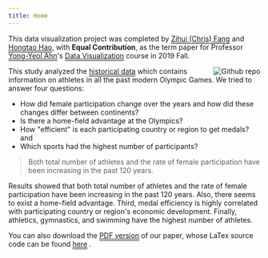 ```yaml
---
title: Home
---
```

This data visualization project was completed by <a href="https://www.linkedin.com/in/chriszihuifang" style="padding-bottom: 1px;border-bottom: 1px solid;">Zihui (Chris) Fang</a> and <a href="https://hongtaoh.com/" style="padding-bottom: 1px;border-bottom: 1px solid;">Hongtao Hao</a>, with **Equal Contribution**, as the term paper for Professor <a href="http://yongyeol.com" style="padding-bottom: 1px;border-bottom: 1px solid;">Yong-Yeol Ahn</a>'s <a href="https://yyahn.com/dviz-course/" style="padding-bottom: 1px;border-bottom: 1px solid;">Data Visualization</a> course in 2019 Fall. 

<img src="https://upload.wikimedia.org/wikipedia/commons/thumb/f/fb/Olympics.svg/1200px-Olympics.svg.png" style="max-width:30%;min-width:50px;float:right;" alt="Github repo" />

This study analyzed the <a href="https://github.com/rgriff23/Olympic_history" style="padding-bottom: 1px;border-bottom: 1px solid;">historical data</a> which contains information on athletes in all the past modern Olympic Games. We tried to answer four questions:

- How did female participation change over the years and how did these changes differ between continents?
- Is there a home-field advantage at the Olympics?
- How "efficient" is each participating country or region to get medals? and 
- Which sports had the highest number of participants?

<div class="quote-right">

> Both total number of athletes and the rate of female participation have been increasing in the past 120 years. 

</div>

Results showed that both total number of athletes and the rate of female participation have been increasing in the past 120 years. Also, there seems to exist a home-field advantage. Third, medal efficiency is highly correlated with participating country or region's economic development. Finally, athletics, gymnastics, and swimming have the highest number of athletes.

You can also download the <a href="https://raw.githubusercontent.com/hongtaoh/olymvis/master/static/tex-pdf/fang_hao_olymvis.pdf" style="padding-bottom: 1px;border-bottom: 1px solid;">PDF version</a> of our paper, whose LaTex source code can be found <a href = "https://github.com/hongtaoh/olymvis/blob/master/static/tex-pdf/fang_hao_olymvis.tex" style="padding-bottom: 1px;border-bottom: 1px solid;">here</a> .
